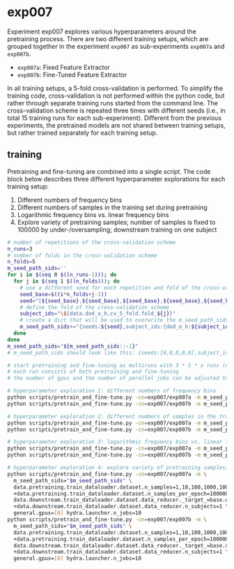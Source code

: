 # exp007

Experiment exp007 explores various hyperparameters around the pretraining process.
There are two different training setups, which are grouped together in the experiment `exp007` as
sub-experiments `exp007a` and `exp007b`.

- `exp007a`: Fixed Feature Extractor
- `exp007b`: Fine-Tuned Feature Extractor

In all training setups, a 5-fold cross-validation is performed.
To simplify the training code, cross-validation is not performed within the python code, but rather through separate
training runs started from the command line.
The cross-validation scheme is repeated three times with different seeds (i.e., in total 15 training runs for each
sub-experiment).
Different from the previous experiments, the pretrained models are not shared between training setups, but rather
trained separately for each training setup.

## training

Pretraining and fine-tuning are combined into a single script.
The code block below describes three different hyperparameter explorations for each training setup:

1. Different numbers of frequency bins
2. Different numbers of samples in the training set during pretraining
3. Logarithmic frequency bins vs. linear frequency bins
4. Explore variety of pretraining samples; number of samples is fixed to 100000 by under-/oversampling; downstream
   training on one subject

```bash
# number of repetitions of the cross-validation scheme
n_runs=3
# number of folds in the cross-validation scheme
n_folds=5
m_seed_path_sids=''
for i in $(seq 0 $((n_runs-1))); do
  for j in $(seq 1 $((n_folds))); do
    # use a different seed for each repetition and fold of the cross-validation scheme
    seed_base=$((i*n_folds+j-1))
    seed="[${seed_base},${seed_base},${seed_base},${seed_base},${seed_base}]"
    # define the fold of the cross-validation scheme
    subject_ids="\${data.dod_o_h.cv_5_fold.fold_${j}}"
    # create a dict that will be used to overwrite the m_seed_path_sids parameter in the config
    m_seed_path_sids+="{seeds:${seed},subject_ids:{dod_o_h:${subject_ids}}},"
  done
done
m_seed_path_sids="${m_seed_path_sids::-1}"
# m_seed_path_sids should look like this: {seeds:[0,0,0,0,0],subject_ids:{dod_o_h:${data.dod_o_h.cv_5_fold.fold_1}}},{seeds:[1,1,1,1,1],subject_ids:{dod_o_h:${data.dod_o_h.cv_5_fold.fold_2}}},...

# start pretraining and fine-tuning as multiruns with 3 * 5 * x runs (number of repetitions * number of folds * number of hyperparameters to explore)
# each run consists of both pretraining and fine-tuning
# the number of gpus and the number of parallel jobs can be adjusted to the available resources

# hyperparameter exploration 1: different numbers of frequency bins
python scripts/pretrain_and_fine-tune.py -cn=exp007/exp007a -m m_seed_path_sids="$m_seed_path_sids" data.pretraining.n_freqs=5,10,15,20,30 general.gpus=[0] hydra.launcher.n_jobs=10
python scripts/pretrain_and_fine-tune.py -cn=exp007/exp007b -m m_seed_path_sids="$m_seed_path_sids" data.pretraining.n_freqs=5,10,15,20,30 general.gpus=[0] hydra.launcher.n_jobs=10

# hyperparameter exploration 2: different numbers of samples in the training set
python scripts/pretrain_and_fine-tune.py -cn=exp007/exp007a -m m_seed_path_sids="$m_seed_path_sids" data.pretraining.train_dataloader.dataset.n_samples=1000,10000,100000,1000000 general.gpus=[0] hydra.launcher.n_jobs=10
python scripts/pretrain_and_fine-tune.py -cn=exp007/exp007b -m m_seed_path_sids="$m_seed_path_sids" data.pretraining.train_dataloader.dataset.n_samples=1000,10000,100000,1000000 general.gpus=[0] hydra.launcher.n_jobs=10

# hyperparameter exploration 3: logarithmic frequency bins vs. linear frequency bins
python scripts/pretrain_and_fine-tune.py -cn=exp007/exp007a -m m_seed_path_sids="$m_seed_path_sids" data.pretraining.log_bins=true,false general.gpus=[0] hydra.launcher.n_jobs=10
python scripts/pretrain_and_fine-tune.py -cn=exp007/exp007b -m m_seed_path_sids="$m_seed_path_sids" data.pretraining.log_bins=true,false general.gpus=[0] hydra.launcher.n_jobs=10

# hyperparameter exploration 4: explore variety of pretraining samples; number of samples is fixed to 100000 by under-/oversampling; downstream training on one subject
python scripts/pretrain_and_fine-tune.py -cn=exp007/exp007a -m \
  m_seed_path_sids="$m_seed_path_sids" \
  data.pretraining.train_dataloader.dataset.n_samples=1,10,100,1000,10000,100000,1000000 \
  +data.pretraining.train_dataloader.dataset.n_samples_per_epoch=100000 \
  data.downstream.train_dataloader.dataset.data_reducer._target_=base.data.data_reducer.SubjectWiseDataReducer \
  +data.downstream.train_dataloader.dataset.data_reducer.n_subjects=1 \
  general.gpus=[0] hydra.launcher.n_jobs=10
python scripts/pretrain_and_fine-tune.py -cn=exp007/exp007b -m \
  m_seed_path_sids="$m_seed_path_sids" \
  data.pretraining.train_dataloader.dataset.n_samples=1,10,100,1000,10000,100000,1000000 \
  +data.pretraining.train_dataloader.dataset.n_samples_per_epoch=100000 \
  data.downstream.train_dataloader.dataset.data_reducer._target_=base.data.data_reducer.SubjectWiseDataReducer \
  +data.downstream.train_dataloader.dataset.data_reducer.n_subjects=1 \
  general.gpus=[0] hydra.launcher.n_jobs=10
```
